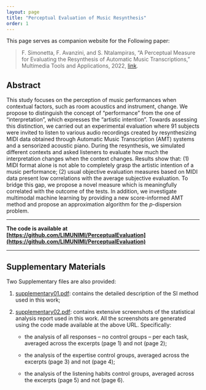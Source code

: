 ```yaml
---
layout: page
title: "Perceptual Evaluation of Music Resynthesis"
order: 1
---
```


This page serves as companion website for the Following paper:

> F. Simonetta, F. Avanzini, and S. Ntalampiras, “A Perceptual Measure for Evaluating the Resynthesis of Automatic Music Transcriptions,” Multimedia Tools and Applications, 2022, [link](https://arxiv.org/abs/2202.12257).

## Abstract

This study focuses on the perception of music performances when
contextual factors, such as room acoustics and instrument, change. We
propose to distinguish the concept of “performance” from the one of
“interpretation”, which expresses the “artistic intention”. Towards
assessing this distinction, we carried out an experimental evaluation
where 91 subjects were invited to listen to various audio recordings
created by resynthesizing MIDI data obtained through Automatic Music
Transcription (AMT) systems and a sensorized acoustic piano. During the
resynthesis, we simulated different contexts and asked listeners to
evaluate how much the interpretation changes when the context changes.
Results show that: (1) MIDI format alone is not able to completely grasp
the artistic intention of a music performance; (2) usual objective
evaluation measures based on MIDI data present low correlations with the
average subjective evaluation. To bridge this gap, we propose a novel
measure which is meaningfully correlated with the outcome of the tests.
In addition, we investigate multimodal machine learning by providing a
new score-informed AMT method and propose an approximation algorithm for
the *p*-dispersion problem.

---

**The code is available at [https://github.com/LIMUNIMI/PerceptualEvaluation](https://github.com/LIMUNIMI/PerceptualEvaluation)**

---

## Supplementary Materials

Two Supplementary files are also provided:

1.  [supplementary01.pdf](/public/mta/supplementary01.pdf): contains the detailed description of the SI
    method used in this work;

2.  [supplementary02.pdf](/public/mta/supplementary02.pdf): contains extensive screenshots of the
    statistical analysis report used in this work. All the screenshots
    are generated using the code made available at the above URL.
    Specifically:

    -   the analysis of all responses – no control groups – per each
        task, averaged across the excerpts (page 1) and not (page 2);

    -   the analysis of the expertise control groups, averaged across
        the excerpts (page 3) and not (page 4);

    -   the analysis of the listening habits control groups, averaged
        across the excerpts (page 5) and not (page 6).

